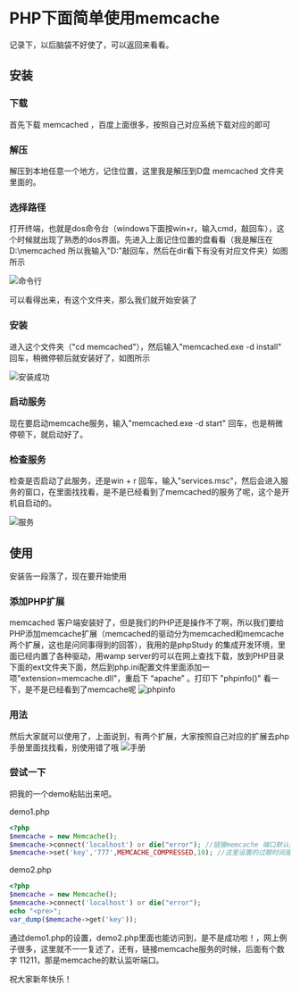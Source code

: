 # PHP下面简单使用memcache

记录下，以后脑袋不好使了，可以返回来看看。

## 安装

### 下载
首先下载 memcached ，百度上面很多，按照自己对应系统下载对应的即可

### 解压
解压到本地任意一个地方，记住位置，这里我是解压到D盘 memcached 文件夹里面的。

### 选择路径
打开终端，也就是dos命令台（windows下面按win+r，输入cmd，敲回车），这个时候就出现了熟悉的dos界面。先进入上面记住位置的盘看看（我是解压在D:\memcached 所以我输入"D:"敲回车，然后在dir看下有没有对应文件夹）如图所示

![命令行](https://img-blog.csdn.net/20160219095519161?watermark/2/text/aHR0cDovL2Jsb2cuY3Nkbi5uZXQv/font/5a6L5L2T/fontsize/400/fill/I0JBQkFCMA==/dissolve/70/gravity/SouthEast)

可以看得出来，有这个文件夹，那么我们就开始安装了

### 安装
进入这个文件夹（"cd memcached"），然后输入"memcached.exe -d install" 回车，稍微停顿后就安装好了，如图所示

![安装成功](https://img-blog.csdn.net/20160219095541083?watermark/2/text/aHR0cDovL2Jsb2cuY3Nkbi5uZXQv/font/5a6L5L2T/fontsize/400/fill/I0JBQkFCMA==/dissolve/70/gravity/SouthEast)

### 启动服务
现在要启动memcache服务，输入"memcached.exe -d start" 回车，也是稍微停顿下，就启动好了。

### 检查服务
检查是否启动了此服务，还是win + r 回车，输入"services.msc"，然后会进入服务的窗口，在里面找找看，是不是已经看到了memcached的服务了呢，这个是开机自启动的。

![服务](https://img-blog.csdn.net/20160219095603899?watermark/2/text/aHR0cDovL2Jsb2cuY3Nkbi5uZXQv/font/5a6L5L2T/fontsize/400/fill/I0JBQkFCMA==/dissolve/70/gravity/SouthEast)

## 使用
 安装告一段落了，现在要开始使用
 
### 添加PHP扩展
memcached 客户端安装好了，但是我们的PHP还是操作不了啊，所以我们要给PHP添加memcache扩展（memcached的驱动分为memcached和memcache两个扩展，这也是问同事得到的回答），我用的是phpStudy 的集成开发环境，里面已经内置了各种驱动，用wamp server的可以在网上查找下载，放到PHP目录下面的ext文件夹下面，然后到php.ini配置文件里面添加一项"extension=memcache.dll"，重启下 “apache” 。打印下 "phpinfo()" 看一下，是不是已经看到了memcache呢
![phpinfo](https://img-blog.csdn.net/20160219095628724?watermark/2/text/aHR0cDovL2Jsb2cuY3Nkbi5uZXQv/font/5a6L5L2T/fontsize/400/fill/I0JBQkFCMA==/dissolve/70/gravity/SouthEast)


### 用法
然后大家就可以使用了，上面说到，有两个扩展，大家按照自己对应的扩展去php手册里面找找看，别使用错了哦
![手册](https://img-blog.csdn.net/20160219095655365?watermark/2/text/aHR0cDovL2Jsb2cuY3Nkbi5uZXQv/font/5a6L5L2T/fontsize/400/fill/I0JBQkFCMA==/dissolve/70/gravity/SouthEast)

### 尝试一下
把我的一个demo粘贴出来吧。

demo1.php

``` php
<?php
$memcache = new Memcache();
$memcache->connect('localhost') or die("error"); //链接memcache 端口默认是11211,可写可不写
$memcache->set('key','777',MEMCACHE_COMPRESSED,10); //这里设置的过期时间是10秒
```

demo2.php

``` php
<?php
$memcache = new Memcache();
$memcache->connect('localhost') or die("error");
echo "<pre>";
var_dump($memcache->get('key'));
```

通过demo1.php的设置，demo2.php里面也能访问到，是不是成功啦！，网上例子很多，这里就不一一复述了，还有，链接memcache服务的时候，后面有个数字 11211，那是memcache的默认监听端口。

祝大家新年快乐！